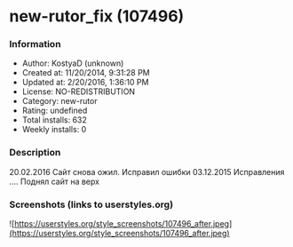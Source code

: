 # new-rutor_fix (107496)

### Information
- Author: KostyaD (unknown)
- Created at: 11/20/2014, 9:31:28 PM
- Updated at: 2/20/2016, 1:36:10 PM
- License: NO-REDISTRIBUTION
- Category: new-rutor
- Rating: undefined
- Total installs: 632
- Weekly installs: 0


### Description
20.02.2016
Сайт снова ожил. Исправил ошибки
03.12.2015
Исправления
....
Поднял сайт на верх


### Screenshots (links to userstyles.org)
![https://userstyles.org/style_screenshots/107496_after.jpeg](https://userstyles.org/style_screenshots/107496_after.jpeg)


